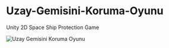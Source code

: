 # Uzay-Gemisini-Koruma-Oyunu
Unity 2D Space Ship Protection Game

![Uzay Gemisini Koruma Oyunu](https://user-images.githubusercontent.com/50529546/101494392-55023980-3978-11eb-83c8-494b0fcd27e1.gif)
